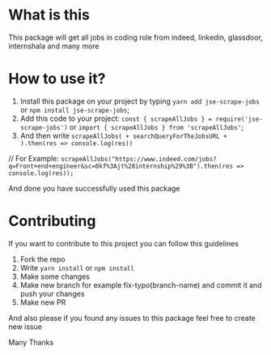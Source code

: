 # What is this

This package will get all jobs in coding role from indeed, linkedin, glassdoor, internshala and many more

# How to use it?

1. Install this package on your project by typing `yarn add jse-scrape-jobs` or `npm install jse-scrape-jobs`;
2. Add this code to your project: `const { scrapeAllJobs } = require('jse-scrape-jobs')` or `import { scrapeAllJobs } from 'scrapeAllJobs'`;
3. And then write `scrapeAllJobs( + searchQueryForTheJobsURL + ).then(res => console.log(res))`

// For Example: 
```scrapeAllJobs("https://www.indeed.com/jobs?q=Front+end+engineer&sc=0kf%3Ajt%28internship%29%3B").then(res => console.log(res));```
   
And done you have successfully used this package

# Contributing

If you want to contribute to this project you can follow this guidelines

1. Fork the repo
2. Write `yarn install` or `npm install`
3. Make some changes
4. Make new branch for example fix-typo(branch-name) and commit it and push your changes
5. Make new PR

And also please if you found any issues to this package feel free to create new issue

Many Thanks
